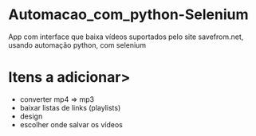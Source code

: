 # Automacao_com_python-Selenium
App com interface que baixa vídeos suportados pelo site savefrom.net, usando automação python, com selenium
# Itens a adicionar>
* converter mp4 => mp3
* baixar listas de links (playlists)
* design
* escolher onde salvar os vídeos
